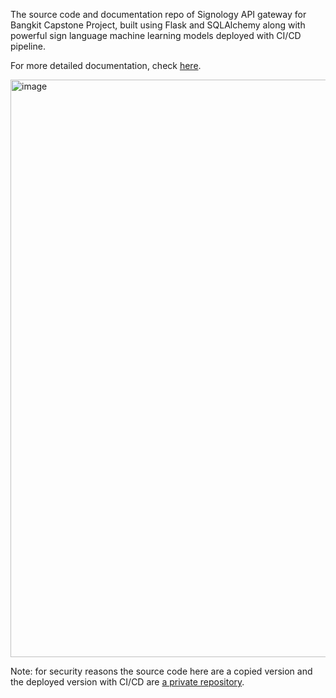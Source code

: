 The source code and documentation repo of Signology API gateway for Bangkit Capstone Project, built using Flask and SQLAlchemy along with powerful sign language machine learning models deployed with CI/CD pipeline.

For more detailed documentation, check [here](https://signology-api-3su245brda-et.a.run.app/api/docs/).

<img width="924" alt="image" src="https://github.com/Signology/signology-api/assets/93120790/d99878d2-35d3-4af4-bc1e-9913ecdea861">


Note: for security reasons the source code here are a copied version and the deployed version with CI/CD are [a private repository](https://github.com/widifaizakhmad/signology-api).

